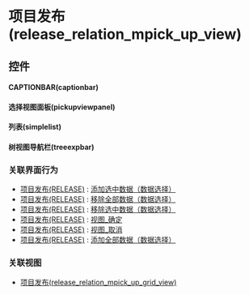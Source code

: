 # 项目发布(release_relation_mpick_up_view)  <!-- {docsify-ignore-all} -->



## 控件
#### CAPTIONBAR(captionbar)
#### 选择视图面板(pickupviewpanel)
#### 列表(simplelist)
#### 树视图导航栏(treeexpbar)


### 关联界面行为
  * [项目发布(RELEASE)](module/ProjMgmt/release) : [添加选中数据（数据选择）](module/ProjMgmt/release#界面行为)
  * [项目发布(RELEASE)](module/ProjMgmt/release) : [移除全部数据（数据选择）](module/ProjMgmt/release#界面行为)
  * [项目发布(RELEASE)](module/ProjMgmt/release) : [移除选中数据（数据选择）](module/ProjMgmt/release#界面行为)
  * [项目发布(RELEASE)](module/ProjMgmt/release) : [视图_确定](module/ProjMgmt/release#界面行为)
  * [项目发布(RELEASE)](module/ProjMgmt/release) : [视图_取消](module/ProjMgmt/release#界面行为)
  * [项目发布(RELEASE)](module/ProjMgmt/release) : [添加全部数据（数据选择）](module/ProjMgmt/release#界面行为)

### 关联视图
  * [项目发布(release_relation_mpick_up_grid_view)](app/view/release_relation_mpick_up_grid_view)

<script>
 const { createApp } = Vue
  createApp({
    data() {
      return {

      }
    }
  }).use(ElementPlus).mount('#app')
</script>